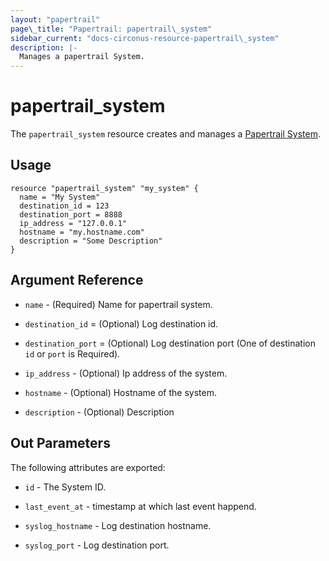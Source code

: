 ```yaml
---
layout: "papertrail"
page\_title: "Papertrail: papertrail\_system"
sidebar_current: "docs-circonus-resource-papertrail\_system"
description: |-
  Manages a papertrail System.
---
```


# papertrail_system

The ``papertrail_system`` resource creates and manages a
[Papertrail System](http://help.papertrailapp.com/kb/how-it-works/settings-api/#systems).


## Usage

```hcl
resource "papertrail_system" "my_system" {
  name = "My System"
  destination_id = 123
  destination_port = 8888
  ip_address = "127.0.0.1"
  hostname = "my.hostname.com"
  description = "Some Description"
}
```

## Argument Reference

* `name` - (Required) Name for papertrail system.

* `destination_id` = (Optional) Log destination id.

* `destination_port` = (Optional) Log destination port (One of destination `id` or `port` is Required).

* `ip_address` - (Optional) Ip address of the system.

* `hostname` - (Optional) Hostname of the system.

* `description` - (Optional) Description

## Out Parameters

The following attributes are exported:

* `id` - The System ID.

* `last_event_at` - timestamp at which last event happend.

* `syslog_hostname` - Log destination hostname.

* `syslog_port` - Log destination port.
